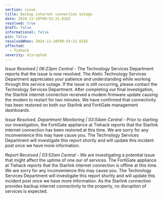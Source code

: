 ```yaml
---
section: issue
title: Backup internet connection outage
date: 2024-12-10T09:52:21.616Z
resolved: true
draft: false
informational: false
pin: false
resolvedWhen: 2024-12-10T09:54:21.618Z
affected:
  - Tiehack
severity: disrupted
---
```

*Issue Resolved | 06:23pm Central* - The Technology Services Department reports that the issue is now resolved. The Atelic Technology Services Department appreciates your patience and understanding while working through this service outage. If the issue is still occurring, please contact the Technology Services Department. After completing our final investigation, the Starlink internet connection received a modem firmware update causing the modem to restart for two minutes. We have confirmed that connectivity has been restored on both our Starlink and FortiGate management dashboards.

*Issue Resolved, Department Monitoring | 03:54am Central* - Prior to starting our investigation, the FortiGate appliance at Tiehack reports that the Starlink internet connection has been restored at this time. We are sorry for any inconvenience this may have cause you. The Technology Services Department will investigate this report shortly and will update this incident post once we have more information.

*Report Received | 03:52am Central* - We are investigating a potential issue that might affect the uptime of one our of services. The FortiGate appliance at Tiehack reports that the Starlink internet connection is offline at this time. We are sorry for any inconvenience this may cause you. The Technology Services Department will investigate this report shortly and will update this incident post once we have more information. As the Starlink connection provides backup internet connectivity to the property, no disruption of services is expected.